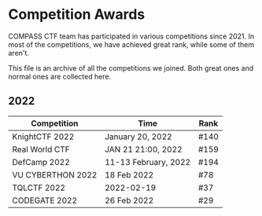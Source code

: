 # Competition Awards

COMPASS CTF team has participated in various competitions since 2021. In most of the competitions, we have achieved great rank, while some of them aren't.

This file is an archive of all the competitions we joined. Both great ones and normal ones are collected here.

## 2022

| Competition       | Time                 | Rank |
| ----------------- | -------------------- | ---- |
| KnightCTF 2022    | January 20, 2022     | #140 |
| Real World CTF    | JAN 21 21:00, 2022   | #159 |
| DefCamp 2022      | 11-13 February, 2022 | #194 |
| VU CYBERTHON 2022 | 18 Feb 2022          | #78  |
| TQLCTF 2022       | 2022-02-19           | #37  |
| CODEGATE 2022     | 26 Feb 2022          | #29  |

